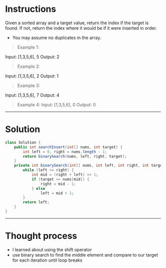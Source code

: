 # Instructions

Given a sorted array and a target value, return the index if the target is found. If not, return the index where it would be if it were inserted in order.

* You may assume no duplicates in the array.

> Example 1:

Input: [1,3,5,6], 5
Output: 2

> Example 2:

Input: [1,3,5,6], 2
Output: 1

> Example 3:

Input: [1,3,5,6], 7
Output: 4

>Example 4:
Input: [1,3,5,6], 0
Output: 0
***

# Solution 
``` java
class Solution {
    public int searchInsert(int[] nums, int target) {
        int left = 0, right = nums.length - 1;
        return binarySearch(nums, left, right, target);
    }
    private int binarySearch(int[] nums, int left, int right, int target) {
        while (left <= right) {
            int mid = (right + left) >> 1;
            if (target <= nums[mid]) {
                right = mid - 1;
            } else 
                left = mid + 1;
        }
        return left;
    }
}
```

***
# Thought process

* I learned about using the shift operator
* use binary search to find the middle element and compare to our target for each iteration until loop breaks

    


